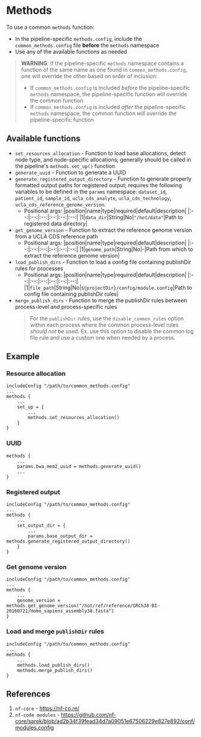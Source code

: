 # Methods

To use a common `methods` function:
- In the pipeline-specific `methods.config`, include the `common_methods.config` file **before** the `methods` namespace
- Use any of the available functions as needed

> **WARNING**: If the pipeline-specific `methods` namespace contains a function of the same name as one found in `common_methods.config`, one will override the other based on order of inclusion:
> - If `common_methods.config` is included *before* the pipeline-specific `methods` namespace, the pipeline-specific function will override the common function
> - If `common_methods.config` is included *after* the pipeline-specific `methods` namespace, the common function will override the pipeline-specific function

## Available functions
- `set_resources_allocation` - Function to load base allocations, detect node type, and node-specific allocations; generally should be called in the pipeline's `methods.set_up()` function
- `generate_uuid` - Function to generate a UUID
- `generate_registered_output_directory` - Function to generate properly formatted output paths for registered output; requires the following variables to be defined in the `params` namespace: `dataset_id`, `patient_id`, `sample_id`, `ucla_cds_analyte`, `ucla_cds_technology`, `ucla_cds_reference_genome_version`.
    - Positional args:
        |position|name|type|required|default|description|
        |:--:|:--:|:--:|:--:|:--:|:--:|
        |1|`data_dir`|String|No|`"/hot/data"`|Path to registered data directory|
- `get_genome_version` - Function to extract the reference genome version from a UCLA CDS reference path
    - Positional args:
        |position|name|type|required|default|description|
        |:--:|:--:|:--:|:--:|:--:|:--:|
        |1|`genome_path`|String|No|-|Path from which to extract the reference genome version|
- `load_publish_dirs` - Function to load a config file containing publishDir rules for processes
    - Positional args:
        |position|name|type|required|default|description|
        |:--:|:--:|:--:|:--:|:--:|:--:|
        |1|`file_path`|String|No|`${projectDir}/config/module.config`|Path to config file containing publishDir rules|
- `merge_publish_dirs` - Function to merge the publishDir rules between process-level and process-specific rules
    > For the `publishDir` rules, use the `disable_common_rules` option within each process where the common process-level rules *should not* be used. Ex. use this option to disable the common log file rule and use a custom one when needed by a process.

## Example

### Resource allocation
```Nextflow
includeConfig "/path/to/common_methods.config"
...
methods {
    ...
    set_up = {
        ...
        methods.set_resources_allocation()
    }
}
```

### UUID
```Nextflow
methods {
    ...
    params.bwa_mem2_uuid = methods.generate_uuid()
    ...
}
```

### Registered output
```Nextflow
includeConfig "/path/to/common_methods.config"
...
methods {
    ...
    set_output_dir = {
        ...
        params.base_output_dir = methods.generate_registered_output_directory()
    }
}
```

### Get genome version
```Nextflow
includeConfig "/path/to/common_methods.config"
...
methods {
    ...
    genome_version = methods.get_genome_version("/hot/ref/reference/GRCh38-BI-20160721/Homo_sapiens_assembly38.fasta")
}
```

### Load and merge `publishDir` rules
```Nextflow
includeConfig "/path/to/common_methods.config"
...
methods {
    ...
    methods.load_publish_dirs()
    methods.merge_publish_dirs()
}
```
## References
1. `nf-core` - https://nf-co.re/
2. `nf-code modules` - https://github.com/nf-core/sarek/blob/ad2b34f39fead34d7a09051e67506229e827e892/conf/modules.config
